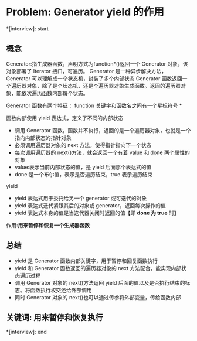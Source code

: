 # Problem: Generator yield 的作用

*[interview]: start
## 概念
Generator:指生成器函数，声明方式为function*()返回一个 Generator 对象，该对象部署了 Iterator 接口，可遍历。
Generator 是一种异步解决方法，Generator 可以理解成一个状态机，封装了多个内部状态
Generator 函数返回一个遍历器对象，除了是个状态机，还是个遍历器对象生成函数。返回的遍历器对象，能依次遍历函数内部每个状态。

Generator 函数有两个特征：
function 关键字和函数名之间有一个星标符号 *

函数内部使用 yield 表达式，定义了不同的内部状态

- 调用 Generator 函数，函数并不执行，返回的是一个遍历器对象，也就是一个指向内部状态的指针对象
- 必须调用遍历器对象的 next 方法，使得指针指向下一个状态
- 每次调用遍历器的 next()方法，就会返回一个有着 value 和 done 两个属性的对象
- value:表示当前内部状态的值，是 yield 后面那个表达式的值
- done:是一个布尔值，表示是否遍历结束，true 表示遍历结束

yield
- yield 表达式用于委托给另一个 generator 或可迭代的对象
- yield 表达式迭代紧跟其后的对象或 generator，返回每次操作的值
- yield 表达式本身的值是当迭代器关闭时返回的值【即 **done 为 true** 时】

作用:**用来暂停和恢复一个生成器函数**

## 总结
- yield 是 Generator 函数内部关键字，用于暂停和回复函数执行
- yield 和 Generator 函数返回的遍历器对象的 next 方法配合，能实现内部状态遍历过程
- 调用 Generator 对象的 next()方法返回 yield 后面的值以及是否执行结束的标志。将函数执行权交还给外部调用
- 同时 Generator 对象的 next()也可以通过传参将外部变量，传给函数内部

## 关键词: 用来暂停和恢复执行
*[interview]: end
